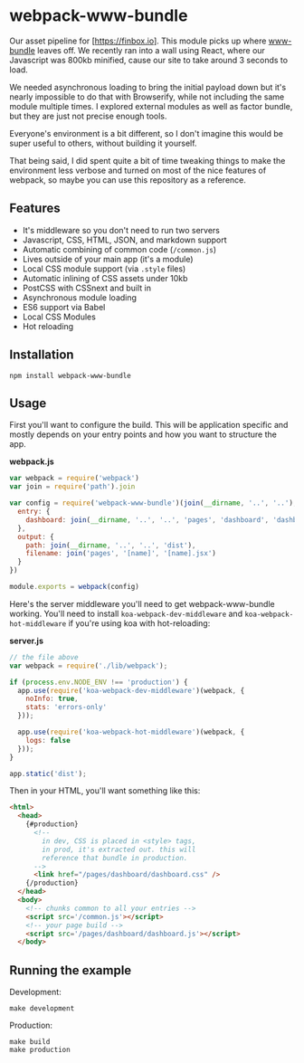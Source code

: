 # webpack-www-bundle

Our asset pipeline for [https://finbox.io]. This module picks up
where [www-bundle](https://github.com/lapwinglabs/www-bundle) leaves off. We recently ran into a wall using React, where our Javascript was 800kb minified, cause our site to take around 3 seconds to load.

We needed asynchronous loading to bring the initial payload down but it's nearly impossible to do that with Browserify, while not including the same module multiple times. I explored external modules as well as factor bundle, but they are just not precise enough tools.

Everyone's environment is a bit different, so I don't imagine this would be super useful to others, without building it yourself.

That being said, I did spent quite a bit of time tweaking things to make the environment less verbose and turned on most of the nice features of webpack, so maybe you can use this repository as a reference.

## Features

- It's middleware so you don't need to run two servers
- Javascript, CSS, HTML, JSON, and markdown support
- Automatic combining of common code (`/common.js`)
- Lives outside of your main app (it's a module)
- Local CSS module support (via `.style` files)
- Automatic inlining of CSS assets under 10kb
- PostCSS with CSSnext and built in
- Asynchronous module loading
- ES6 support via Babel
- Local CSS Modules
- Hot reloading

## Installation

```
npm install webpack-www-bundle
```

## Usage

First you'll want to configure the build. This will be application specific
and mostly depends on your entry points and how you want to structure the app.

**webpack.js**

```js
var webpack = require('webpack')
var join = require('path').join

var config = require('webpack-www-bundle')(join(__dirname, '..', '..'), {
  entry: {
    dashboard: join(__dirname, '..', '..', 'pages', 'dashboard', 'dashboard.jsx')
  },
  output: {
    path: join(__dirname, '..', '..', 'dist'),
    filename: join('pages', '[name]', '[name].jsx')
  }
})

module.exports = webpack(config)
```

Here's the server middleware you'll need to get webpack-www-bundle working. You'll need to install `koa-webpack-dev-middleware` and `koa-webpack-hot-middleware` if you're using koa with hot-reloading:

**server.js**

```js
// the file above
var webpack = require('./lib/webpack');

if (process.env.NODE_ENV !== 'production') {
  app.use(require('koa-webpack-dev-middleware')(webpack, {
    noInfo: true,
    stats: 'errors-only'
  }));

  app.use(require('koa-webpack-hot-middleware')(webpack, {
    logs: false
  }));
}

app.static('dist');
```

Then in your HTML, you'll want something like this:

```html
<html>
  <head>
    {#production}
      <!--
        in dev, CSS is placed in <style> tags,
        in prod, it's extracted out. this will
        reference that bundle in production.
      -->
      <link href="/pages/dashboard/dashboard.css" />
    {/production}
  </head>
  <body>
    <!-- chunks common to all your entries -->
    <script src='/common.js'></script>
    <!-- your page build -->
    <script src='/pages/dashboard/dashboard.js'></script>
  </body>
```

## Running the example

Development:

```
make development
```

Production:

```
make build
make production
```
